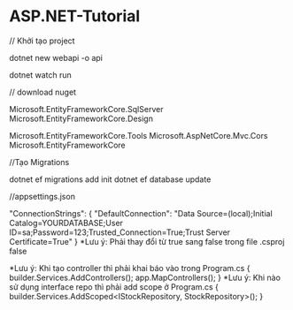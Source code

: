 ﻿# ASP.NET-Tutorial
 
// Khởi tạo project

dotnet new webapi -o api

dotnet watch run

// download nuget

Microsoft.EntityFrameworkCore.SqlServer
Microsoft.EntityFrameworkCore.Design

Microsoft.EntityFrameworkCore.Tools
Microsoft.AspNetCore.Mvc.Cors
Microsoft.EntityFrameworkCore

//Tạo Migrations

dotnet ef migrations add init
dotnet ef database update

//appsettings.json

"ConnectionStrings": {
    "DefaultConnection": "Data Source=(local);Initial Catalog=YOURDATABASE;User ID=sa;Password=123;Trusted_Connection=True;Trust Server Certificate=True"
}
*Lưu ý: Phải thay đổi từ true sang false trong file .csproj
<InvariantGlobalization>false</InvariantGlobalization>


*Lưu ý: Khi tạo controller thì phải khai báo vào trong Program.cs {
	builder.Services.AddControllers();
	app.MapControllers();
}
*Lưu ý: Khi nào sử dụng interface repo thì phải add scope ở Program.cs {
builder.Services.AddScoped<IStockRepository, StockRepository>();
}
